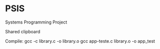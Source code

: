 # PSIS
Systems Programming Project

Shared clipboard 

Compile: 
gcc -c library.c -o library.o
gcc app-teste.c library.o -o app_test
